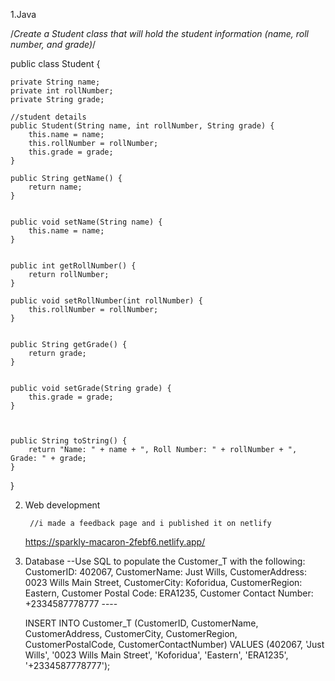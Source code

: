 1.Java 

/*Create a Student class that will hold the 
student information (name, roll number, and grade)*/



public class Student {

    private String name;
    private int rollNumber;
    private String grade;

    //student details
    public Student(String name, int rollNumber, String grade) {
        this.name = name;
        this.rollNumber = rollNumber;
        this.grade = grade;
    }

    public String getName() {
        return name;
    }

   
    public void setName(String name) {
        this.name = name;
    }

    
    public int getRollNumber() {
        return rollNumber;
    }

    public void setRollNumber(int rollNumber) {
        this.rollNumber = rollNumber;
    }

   
    public String getGrade() {
        return grade;
    }

  
    public void setGrade(String grade) {
        this.grade = grade;
    }

    
   
    public String toString() {
        return "Name: " + name + ", Roll Number: " + rollNumber + ", Grade: " + grade;
    }
}









2. Web development 



        //i made a feedback page and i published it on netlify 

   https://sparkly-macaron-2febf6.netlify.app/








3. Database
   --Use SQL to populate the Customer_T with the following:  CustomerID: 402067, CustomerName: Just Wills,
   CustomerAddress: 0023 Wills Main Street, CustomerCity: Koforidua, CustomerRegion: Eastern,
   Customer Postal Code:  ERA1235, Customer Contact Number: +2334587778777 ----                       


    INSERT INTO Customer_T (CustomerID, CustomerName, CustomerAddress, CustomerCity, CustomerRegion, CustomerPostalCode, CustomerContactNumber)
    VALUES (402067, 'Just Wills', '0023 Wills Main Street', 'Koforidua', 'Eastern', 'ERA1235', '+2334587778777');

